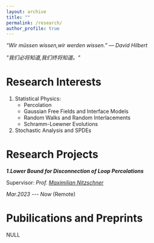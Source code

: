 ```yaml
---
layout: archive
title: ""
permalink: /research/
author_profile: true
---
```


*“Wir müssen wissen,wir werden wissen.” ― David Hilbert*

*"我们必将知道,我们终将知道。"*

Research Interests
===

1. Statistical Physics:
   - Percolation
   - Gaussian Free Fields and Interface Models
   - Random Walks and Random Interlacements
   - Schramm-Loewner Evolutions
2. Stochastic Analysis and SPDEs

Research Projects
===

***1.Lower Bound for Disconnection of Loop Percolations***

Supervisor: *Prof. [Maximilian Nitzschner](https://cims.nyu.edu/~mn2977)*

*Mar.2023 --- Now* (Remote)

Pubilications and Preprints
===
NULL
